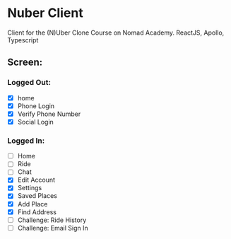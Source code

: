# Nuber Client

Client for the (N)Uber Clone Course on Nomad Academy. ReactJS, Apollo, Typescript

## Screen:

### Logged Out:

- [x] home
- [x] Phone Login
- [x] Verify Phone Number
- [x] Social Login

### Logged In:

- [ ] Home
- [ ] Ride
- [ ] Chat
- [x] Edit Account
- [x] Settings
- [x] Saved Places
- [x] Add Place
- [x] Find Address
- [ ] Challenge: Ride History
- [ ] Challenge: Email Sign In
